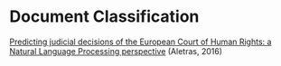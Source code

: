 # Document Classification
[Predicting judicial decisions of the European Court of Human Rights: a Natural Language Processing perspective](https://peerj.com/articles/cs-93/) (Aletras, 2016)

